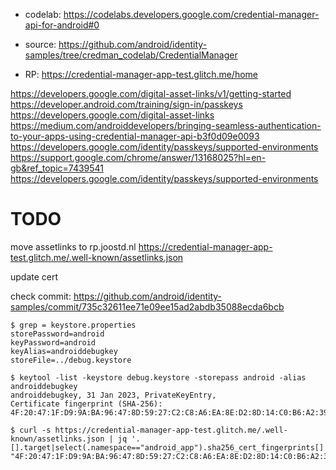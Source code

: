 - codelab:
	https://codelabs.developers.google.com/credential-manager-api-for-android#0

- source:
	https://github.com/android/identity-samples/tree/credman_codelab/CredentialManager

- RP:
	https://credential-manager-app-test.glitch.me/home

https://developers.google.com/digital-asset-links/v1/getting-started
https://developer.android.com/training/sign-in/passkeys
https://developers.google.com/digital-asset-links
https://medium.com/androiddevelopers/bringing-seamless-authentication-to-your-apps-using-credential-manager-api-b3f0d09e0093
https://developers.google.com/identity/passkeys/supported-environments
https://support.google.com/chrome/answer/13168025?hl=en-gb&ref_topic=7439541
https://developers.google.com/identity/passkeys/supported-environments

# TODO

move assetlinks to rp.joostd.nl
https://credential-manager-app-test.glitch.me/.well-known/assetlinks.json

update cert

check commit: https://github.com/android/identity-samples/commit/735c32611ee71e09ee15ad2abdb35088ecda6bcb


```
$ grep = keystore.properties
storePassword=android
keyPassword=android
keyAlias=androiddebugkey
storeFile=../debug.keystore

$ keytool -list -keystore debug.keystore -storepass android -alias androiddebugkey
androiddebugkey, 31 Jan 2023, PrivateKeyEntry, 
Certificate fingerprint (SHA-256): 4F:20:47:1F:D9:9A:BA:96:47:8D:59:27:C2:C8:A6:EA:8E:D2:8D:14:C0:B6:A2:39:99:9F:A3:4D:47:3D:FA:11

$ curl -s https://credential-manager-app-test.glitch.me/.well-known/assetlinks.json | jq '.[].target|select(.namespace=="android_app").sha256_cert_fingerprints[]'
"4F:20:47:1F:D9:9A:BA:96:47:8D:59:27:C2:C8:A6:EA:8E:D2:8D:14:C0:B6:A2:39:99:9F:A3:4D:47:3D:FA:11"
```

